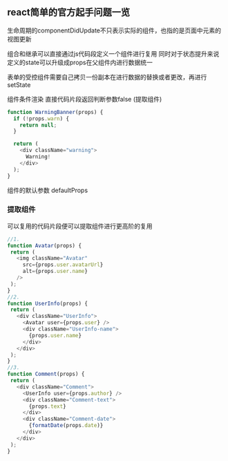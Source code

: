 ## react简单的官方起手问题一览

生命周期的componentDidUpdate不只表示实际的组件，也指的是页面中元素的视图更新

组合和继承可以直接通过js代码段定义一个组件进行复用 同时对于状态提升来说 定义的state可以升级成props在父组件内进行数据统一

表单的受控组件需要自己拷贝一份副本在进行数据的替换或者更改，再进行setState

组件条件渲染 直接代码片段返回判断参数false (提取组件)

```js
function WarningBanner(props) {
  if (!props.warn) {
    return null;
  }

  return (
    <div className="warning">
      Warning!
    </div>
  );
}

```
组件的默认参数 defaultProps

### 提取组件

可以复用的代码片段便可以提取组件进行更高阶的复用
 ```js
 //1.
 function Avatar(props) {
  return (
    <img className="Avatar"
      src={props.user.avatarUrl}
      alt={props.user.name}
    />
  );
}
//2.
function UserInfo(props) {
  return (
    <div className="UserInfo">
      <Avatar user={props.user} />
      <div className="UserInfo-name">
        {props.user.name}
      </div>
    </div>
  );
}
//3.
function Comment(props) {
  return (
    <div className="Comment">
      <UserInfo user={props.author} />
      <div className="Comment-text">
        {props.text}
      </div>
      <div className="Comment-date">
        {formatDate(props.date)}
      </div>
    </div>
  );
}
 ```
